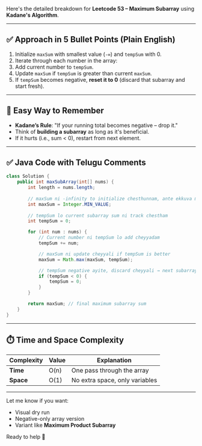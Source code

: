 
Here's the detailed breakdown for **Leetcode 53 – Maximum Subarray** using **Kadane's Algorithm**.

---

## ✅ Approach in 5 Bullet Points (Plain English)

1. Initialize `maxSum` with smallest value (`-∞`) and `tempSum` with 0.
2. Iterate through each number in the array:
3. Add current number to `tempSum`.
4. Update `maxSum` if `tempSum` is greater than current `maxSum`.
5. If `tempSum` becomes negative, **reset it to 0** (discard that subarray and start fresh).

---

## 🧠 Easy Way to Remember

* **Kadane’s Rule**: "If your running total becomes negative – drop it."
* Think of **building a subarray** as long as it's beneficial.
* If it hurts (i.e., sum < 0), restart from next element.

---

## ✅ Java Code with Telugu Comments

```java
class Solution {
    public int maxSubArray(int[] nums) {
        int length = nums.length;
        
        // maxSum ni -infinity to initialize chesthunnam, ante ekkuva minimum
        int maxSum = Integer.MIN_VALUE;
        
        // tempSum lo current subarray sum ni track chestham
        int tempSum = 0;

        for (int num : nums) {
            // Current number ni tempSum lo add cheyyadam
            tempSum += num;

            // maxSum ni update cheyyali if tempSum is better
            maxSum = Math.max(maxSum, tempSum);

            // tempSum negative ayite, discard cheyyali → next subarray start cheyyali
            if (tempSum < 0) {
                tempSum = 0;
            }
        }

        return maxSum; // final maximum subarray sum
    }
}
```

---

## ⏱️ Time and Space Complexity

| Complexity | Value | Explanation                    |
| ---------- | ----- | ------------------------------ |
| **Time**   | O(n)  | One pass through the array     |
| **Space**  | O(1)  | No extra space, only variables |

---

Let me know if you want:

* Visual dry run
* Negative-only array version
* Variant like **Maximum Product Subarray**

Ready to help 🚀

